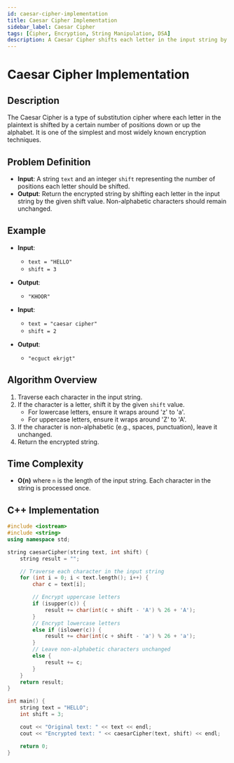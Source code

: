 ```yaml
---
id: caesar-cipher-implementation
title: Caesar Cipher Implementation
sidebar_label: Caesar Cipher
tags: [Cipher, Encryption, String Manipulation, DSA]
description: A Caesar Cipher shifts each letter in the input string by a given number of positions down or up the alphabet, with non-alphabetic characters remaining unchanged.
---
```


# Caesar Cipher Implementation

## Description
The Caesar Cipher is a type of substitution cipher where each letter in the plaintext is shifted by a certain number of positions down or up the alphabet. It is one of the simplest and most widely known encryption techniques.

## Problem Definition
- **Input**: A string `text` and an integer `shift` representing the number of positions each letter should be shifted.
- **Output**: Return the encrypted string by shifting each letter in the input string by the given shift value. Non-alphabetic characters should remain unchanged.

## Example
- **Input**: 
  - `text = "HELLO"`
  - `shift = 3`
  
- **Output**: 
  - `"KHOOR"`

- **Input**: 
  - `text = "caesar cipher"`
  - `shift = 2`
  
- **Output**: 
  - `"ecguct ekrjgt"`

## Algorithm Overview
1. Traverse each character in the input string.
2. If the character is a letter, shift it by the given `shift` value.
   - For lowercase letters, ensure it wraps around 'z' to 'a'.
   - For uppercase letters, ensure it wraps around 'Z' to 'A'.
3. If the character is non-alphabetic (e.g., spaces, punctuation), leave it unchanged.
4. Return the encrypted string.

## Time Complexity
- **O(n)** where `n` is the length of the input string. Each character in the string is processed once.

## C++ Implementation

```cpp
#include <iostream>
#include <string>
using namespace std;

string caesarCipher(string text, int shift) {
    string result = "";

    // Traverse each character in the input string
    for (int i = 0; i < text.length(); i++) {
        char c = text[i];

        // Encrypt uppercase letters
        if (isupper(c)) {
            result += char(int(c + shift - 'A') % 26 + 'A');
        }
        // Encrypt lowercase letters
        else if (islower(c)) {
            result += char(int(c + shift - 'a') % 26 + 'a');
        }
        // Leave non-alphabetic characters unchanged
        else {
            result += c;
        }
    }
    return result;
}

int main() {
    string text = "HELLO";
    int shift = 3;

    cout << "Original text: " << text << endl;
    cout << "Encrypted text: " << caesarCipher(text, shift) << endl;

    return 0;
}
```